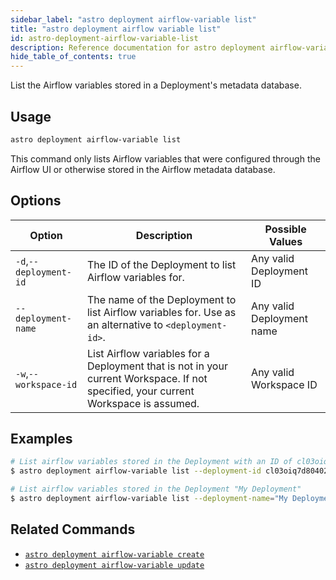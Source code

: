 ```yaml
---
sidebar_label: "astro deployment airflow-variable list"
title: "astro deployment airflow variable list"
id: astro-deployment-airflow-variable-list
description: Reference documentation for astro deployment airflow-variable list.
hide_table_of_contents: true
---
```


List the Airflow variables stored in a Deployment's metadata database. 

## Usage

```sh
astro deployment airflow-variable list
```

This command only lists Airflow variables that were configured through the Airflow UI or otherwise stored in the Airflow metadata database. 

## Options

| Option                         | Description                                                                            | Possible Values                                                                |
| ------------------------------ | -------------------------------------------------------------------------------------- | ------------------------------------------------------------------------------ |
| `-d`,`--deployment-id`           |    The ID of the Deployment to list Airflow variables for.                                                | Any valid Deployment ID |
| `--deployment-name` | The name of the Deployment to list Airflow variables for. Use as an alternative to `<deployment-id>`. | Any valid Deployment name                                            |
| `-w`,`--workspace-id`          | List Airflow variables for a Deployment that is not in your current Workspace. If not specified, your current Workspace is assumed.           | Any valid Workspace ID                                                         |

## Examples

```sh
# List airflow variables stored in the Deployment with an ID of cl03oiq7d80402nwn7fsl3dmv
$ astro deployment airflow-variable list --deployment-id cl03oiq7d80402nwn7fsl3dmv

# List airflow variables stored in the Deployment "My Deployment"
$ astro deployment airflow-variable list --deployment-name="My Deployment"
```

## Related Commands

- [`astro deployment airflow-variable create`](cli/astro-deployment-airflow-variable-create.md)
- [`astro deployment airflow-variable update`](cli/astro-deployment-airflow-variable-update.md)

